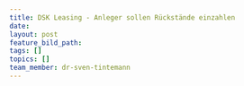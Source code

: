 ```yaml
---
title: DSK Leasing - Anleger sollen Rückstände einzahlen
date:
layout: post
feature_bild_path:
tags: []
topics: []
team_member: dr-sven-tintemann
---
```


